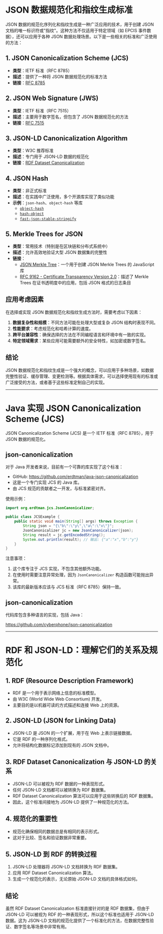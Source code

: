 # JSON 数据规范化和指纹生成标准

JSON 数据的规范化序列化和指纹生成是一种广泛应用的技术，用于创建 JSON 文档的唯一标识符或"指纹"。这种方法不仅适用于特定领域（如 EPCIS 事件数据），还可以应用于各种 JSON 数据处理场景。以下是一些相关的标准和广泛使用的方法：

## 1. JSON Canonicalization Scheme (JCS)

- **类型**：IETF 标准（RFC 8785）
- **描述**：提供了一种将 JSON 数据规范化的标准方法
- **链接**：[RFC 8785](https://tools.ietf.org/html/rfc8785)

## 2. JSON Web Signature (JWS)

- **类型**：IETF 标准（RFC 7515）
- **描述**：主要用于数字签名，但包含了 JSON 数据规范化的方法
- **链接**：[RFC 7515](https://tools.ietf.org/html/rfc7515)

## 3. JSON-LD Canonicalization Algorithm

- **类型**：W3C 推荐标准
- **描述**：专门用于 JSON-LD 数据的规范化
- **链接**：[RDF Dataset Canonicalization](https://www.w3.org/TR/rdf-canon/)

## 4. JSON Hash

- **类型**：非正式标准
- **描述**：在实践中广泛使用，多个开源库实现了类似功能
- **示例**：`json-hash`、`object-hash` 等库
  - [`object-hash`](https://github.com/puleos/object-hash)
  - [`hash-object`](https://github.com/sindresorhus/hash-object)
  - [`fast-json-stable-stringify`](https://github.com/epoberezkin/fast-json-stable-stringify)

## 5. Merkle Trees for JSON

- **类型**：常用技术（特别是在区块链和分布式系统中）
- **描述**：允许高效地验证大型 JSON 数据集的完整性
- **链接**：
  - [JSON Merkle Tree](https://github.com/miguelmota/merkletreejs)：一个用于创建 JSON Merkle Trees 的 JavaScript 库
  - [RFC 9162 - Certificate Transparency Version 2.0](https://datatracker.ietf.org/doc/html/rfc9162)：描述了 Merkle Trees 在证书透明度中的应用，包括 JSON 格式的日志条目

## 应用考虑因素

在选择或实现 JSON 数据规范化和指纹生成方法时，需要考虑以下因素：

1. **数据复杂性和规模**：不同方法可能在处理大型或复杂 JSON 结构时表现不同。
2. **性能要求**：考虑规范化和哈希计算的速度。
3. **跨平台兼容性**：确保选择的方法在不同编程语言和环境中有一致的实现。
4. **特定领域需求**：某些应用可能需要额外的安全特性，如加密或数字签名。

## 结论

JSON 数据规范化和指纹生成是一个强大的概念，可以应用于多种场景，如数据完整性验证、缓存管理、变更检测等。根据具体需求，可以选择使用现有的标准或广泛接受的方法，或者基于这些标准定制自己的实现。

---

# Java 实现 JSON Canonicalization Scheme (JCS)

JSON Canonicalization Scheme (JCS) 是一个 IETF 标准（RFC 8785），用于 JSON 数据的规范化。

## json-canonicalization

对于 Java 开发者来说，目前有一个可靠的库实现了这个标准：

- GitHub: https://github.com/erdtman/java-json-canonicalization
- 这是一个专门实现 JCS 的 Java 库。
- 由 JCS 规范的贡献者之一开发，与标准紧密对齐。

使用示例：
```java
import org.erdtman.jcs.JsonCanonicalizer;

public class JCSExample {
    public static void main(String[] args) throws Exception {
        String json = "{\"b\":\"y\",\"a\":\"x\"}";
        JsonCanonicalizer jc = new JsonCanonicalizer(json);
        String result = jc.getEncodedString();
        System.out.println(result); // 输出: {"a":"x","b":"y"}
    }
}
```

注意事项：
1. 这个库专注于 JCS 实现，不包含其他额外功能。
2. 在使用时需要注意异常处理，因为 `JsonCanonicalizer` 构造函数可能抛出异常。
3. 该库的最新版本应该与 JCS 标准（RFC 8785）保持一致。


## json-canonicalization

代码库包含多种语言的实现，包括 Java：

https://github.com/cyberphone/json-canonicalization


---

# RDF 和 JSON-LD：理解它们的关系及规范化

## 1. RDF (Resource Description Framework)

- RDF 是一个用于表示网络上信息的标准模型。
- 由 W3C (World Wide Web Consortium) 开发。
- 主要目的是以机器可读的方式描述和连接 Web 上的资源。

## 2. JSON-LD (JSON for Linking Data)

- JSON-LD 是 JSON 的一个扩展，用于在 Web 上表示链接数据。
- 它是 RDF 的一种序列化格式。
- 允许将结构化数据标记添加到现有的 JSON 文档中。

## 3. RDF Dataset Canonicalization 与 JSON-LD 的关系

- JSON-LD 可以被视为 RDF 数据的一种表现形式。
- 任何 JSON-LD 文档都可以被转换为 RDF 数据集。
- RDF Dataset Canonicalization 算法可以应用于这些转换后的 RDF 数据集。
- 因此，这个标准间接地为 JSON-LD 提供了一种规范化的方法。

## 4. 规范化的重要性

- 规范化确保相同的数据总是有相同的表示形式。
- 这对于比较、签名和验证数据非常重要。

## 5. JSON-LD 到 RDF 的转换过程

1. JSON-LD 处理器将 JSON-LD 文档转换为 RDF 数据集。
2. 应用 RDF Dataset Canonicalization 算法。
3. 生成一个规范化的表示，无论原始 JSON-LD 文档的具体格式如何。

## 结论

虽然 RDF Dataset Canonicalization 标准直接针对的是 RDF 数据集，但由于 JSON-LD 可以被视为 RDF 的一种表现形式，所以这个标准也适用于 JSON-LD 数据。这为 JSON-LD 文档的规范化提供了一个标准化的方法，在数据完整性验证、数字签名等场景中非常有用。

